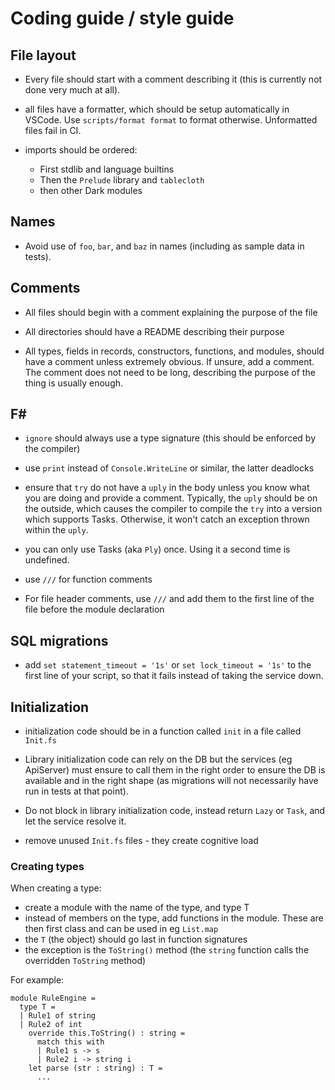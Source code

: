 # Coding guide / style guide

## File layout

- Every file should start with a comment describing it (this is currently not done
  very much at all).

- all files have a formatter, which should be setup automatically in VSCode. Use
  `scripts/format format` to format otherwise. Unformatted files fail in CI.

- imports should be ordered:
  - First stdlib and language builtins
  - Then the `Prelude` library and `tablecloth`
  - then other Dark modules

## Names

- Avoid use of `foo`, `bar`, and `baz` in names (including as sample data in tests).

## Comments

- All files should begin with a comment explaining the purpose of the file

- All directories should have a README describing their purpose

- All types, fields in records, constructors, functions, and modules, should have a
  comment unless extremely obvious. If unsure, add a comment. The comment does not need
  to be long, describing the purpose of the thing is usually enough.

## F#

- `ignore` should always use a type signature (this should be enforced by the
  compiler)

- use `print` instead of `Console.WriteLine` or similar, the latter deadlocks

- ensure that `try` do not have a `uply` in the body unless you know what you are
  doing and provide a comment. Typically, the `uply` should be on the outside, which
  causes the compiler to compile the `try` into a version which supports Tasks.
  Otherwise, it won't catch an exception thrown within the `uply`.

- you can only use Tasks (aka `Ply`) once. Using it a second time is undefined.

- use `///` for function comments

- For file header comments, use `///` and add them to the first line of the file
  before the module declaration

## SQL migrations

- add `set statement_timeout = '1s'` or `set lock_timeout = '1s'` to the first line
  of your script, so that it fails instead of taking the service down.

## Initialization

- initialization code should be in a function called `init` in a file called `Init.fs`

- Library initialization code can rely on the DB but the services (eg ApiServer) must
  ensure to call them in the right order to ensure the DB is available and in the right
  shape (as migrations will not necessarily have run in tests at that point).

- Do not block in library initialization code, instead return `Lazy` or `Task`, and
  let the service resolve it.

- remove unused `Init.fs` files - they create cognitive load

### Creating types

When creating a type:

- create a module with the name of the type, and type T
- instead of members on the type, add functions in the module. These are then first
  class and can be used in eg `List.map`
- the `T` (the object) should go last in function signatures
- the exception is the `ToString()` method (the `string` function calls the
  overridden `ToString` method)

For example:

```
module RuleEngine =
  type T =
  | Rule1 of string
  | Rule2 of int
    override this.ToString() : string =
      match this with
      | Rule1 s -> s
      | Rule2 i -> string i
    let parse (str : string) : T =
      ...
```
